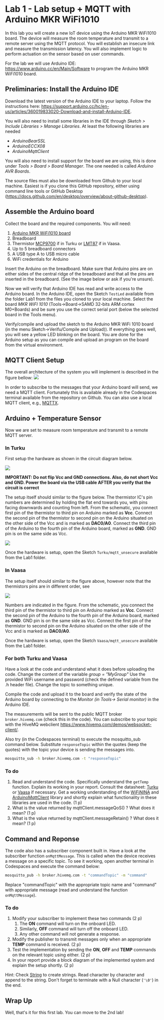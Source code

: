 # Lab 1 - Lab setup + MQTT with Arduino MKR WiFi1010

In this lab you will create a new IoT device using the Arduino MKR WiFi1010 board. The device will measure the room temperature and transmit to a remote server using the MQTT protocol. You will establish an insecure link and measure the transmission latency. You will also implement logic to perform actuation on the sensor based on user commands.

For the lab we will use Arduino IDE: https://www.arduino.cc/en/Main/Software to program the Arduino MKR WiFi1010 board.

## Preliminaries: Install the Arduino IDE

Download the latest version of the Arduino IDE to your laptop. Follow the instructions here: https://support.arduino.cc/hc/en-us/articles/360019833020-Download-and-install-Arduino-IDE. 

You will also need to install some libraries in the IDE through _Sketch > Include Libraries > Manage Libraries_. At least the following libraries are needed
- _ArduinoBearSSL_
- _ArduinoECCX08_ 
- _ArduinoMqttClient_ 

You will also need to install support for the board we are using, this is done under _Tools > Board > Board Manager_. The one needed is called _Arduino AVR Boards_. 

The source files must also be downloaded from Github to your local machine. Easiest is if you clone this GitHub repository, either using command line tools or GitHub Desktop (https://docs.github.com/en/desktop/overview/about-github-desktop).

## Assemble the Arduino board

Collect the board and the required components. You will need:

1. [Arduino MKR WiFi1010 board](https://store.arduino.cc/arduino-mkr-wifi-1010)
2. Breadboard
3. Thermistor [MCP9700](http://ww1.microchip.com/downloads/en/DeviceDoc/20001942G.pdf) if in Turku or [LMT87](https://www.ti.com/lit/gpn/lmt87) if in Vaasa.
4. Up to 5 breadboard connectors
5. A USB type A to USB micro cable
6. WiFi credentials for Arduino

Insert the Arduino on the breadboard. Make sure that Arduino pins are on either sides of the central ridge of the breadboard and that all the pins are inserted in the breadboard. (See the image below or ask if you're unsure).

Now we will verify that Arduino IDE has read and write access to the Arduino board. In the Arduino IDE, open the Sketch `TestLed` available from the folder Lab1 from the files you cloned to your local machine. Select the board _MKR WiFI 1010_  (Tools->Board->SAMD 32-bits ARM cortex M0+Boards) and be sure you use the correct serial port (below the selected board in the Tools menu). 

Verify/compile and upload the sketch to the Arduino MKR WiFi 1010 board (in the menu Sketch->Verifu/Compile and Upload)). If everything goes well, you will see a yellow LED blinking on the board. You are done for the Arduino setup as you can compile and upload an program on the board from the virtual environment.

## MQTT Client Setup

The overall architecture of the system you will implement is described in the figure bellow:
![](./figs/Lab1_Overview.png)

In order to subscribe to the messages that your Arduino board will send, we need a MQTT client. Fortunately this is available already in the Codespaces terminal available from the repository on Github. You can also use a local MQTT client, e.g., [MQTTX](https://mqttx.app/). 

## Arduino + Temperature Sensor

Now we are set to measure room temperature and transmit to a remote MQTT server.

### In Turku
First setup the hardware as shown in the circuit diagram below.

![](./figs/schematic_mkr_1000.png)

**IMPORTANT: Do not flip Vcc and GND connections. Also, do not short Vcc and GND. Power the board via the USB cable AFTER you verify that the circuit is correct**

The setup itself should similar to the figure below. The thermistor IC's pin numbers are determined by holding the flat end towards you, with pins facing downwards and counting from left. From the schematic, you connect first pin of the thermistor to third pin on Arduino marked as **Vcc**. Connect the second pin of the thermistor to second pin on the Arduino situated on the other side of the Vcc and is marked as **DAC0/A0**. Connect the third pin of the Arduino to the fourth pin of the Arduino board, marked as **GND**. GND pin is on the same side as Vcc. 

![](./figs/breadboard_mkr_1000.png)

Once the hardware is setup, open the Sketch `Turku/mqtt_unsecure` available from the Lab1 folder. 

### In Vaasa

The setup itself should similar to the figure above, however note that the thermistors pins are in different order, see 

![](./figs/lmt87.png)

Numbers are indicated in the figure. From the schematic, you connect the third pin of the thermistor to third pin on Arduino marked as **Vcc**. Connect the second pin 
of the Arduino to the fourth pin of the Arduino board, marked as **GND**. GND pin is on the same side as Vcc. Connect the first pin of the thermistor to second pin on the Arduino situated on the other side of the Vcc and is marked as **DAC0/A0**. 

Once the hardware is setup, open the Sketch `Vaasa/mqtt_unsecure` available from the Lab1 folder. 

### For both Turku and Vaasa

Have a look at the code and understand what it does before uploading the code. Change the content of the variable _group = "MyGroup"_ Use the provided WiFi username and password (check the defined variable from the .h header file). Change the topic to something unique. 

Compile the code and upload it to the board and verify the state of the Arduino board by connecting to the *Monitor* _(in Tools-> Serial monitor)_ in the Arduino IDE. 

The measurements will be sent to the public MQTT broker `broker.hivemq.com` (check this in the code). You can subscribe to your topic with the HiveMQ webclient https://www.hivemq.com/demos/websocket-client/. 

Also try (in the Codespaces terminal) to execute the mosquitto_sub command below. Substitute `responseTopic` within the quotes (keep the quotes) with the topic your device is sending the messages into. 

```bash
mosquitto_sub -h broker.hivemq.com -t "responseTopic"
```

### To do

1. Read and understand the code. Specifically understand the `getTemp` function. Explain its working in your report. Consult the datasheet:
   [Turku](http://ww1.microchip.com/downloads/en/DeviceDoc/20001942G.pdf) or [Vaasa](https://www.ti.com/lit/ds/symlink/lmt87.pdf) if necessary. Get a working understanding of the [WiFiNINA](https://www.arduino.cc/en/Reference/WiFiNINA) and [ArduinoMqttClient](https://github.com/arduino-libraries/ArduinoMqttClient)    library and shortly explain what functionality in these libraries are used in the code. (1 p)
2. What is the value returned by mqttClient.messageQoS() ? What does it mean? (1 p)
3. What is the value returned by mqttClient.messageRetain() ? What does it mean? (1 p)

## Command and Reponse

The code also has a subscriber component built in. Have a look at the subscriber function `onMqttMessage`. This is called when the device receives a message on a specific topic. To see it working, open another terminal in Codespaces and execute the command below:
```bash
mosquitto_pub -h broker.hivemq.com -t "commandTopic" -m "command"
```
Replace "commandTopic" with the appropriate topic name and "command" with appropriate message (read and understand the function `onMqttMessage`).

### To do

1.  Modify your subscriber to implement these two commands (2 p)
    1. The **ON** command will turn on the onboard LED. 
    2. Similarly, **OFF** command will turn off the onboard LED.
    3. Any other command will not generate a response. 
2. Modify the publisher to transmit messages only when an appropriate **TEMP** command is received. (2 p)
3. Test the implementation by sending the **ON**, **OFF** and **TEMP** commands on the relevant topic using either. (2 p)
4. In your report provide a block diagram of the implemented system and explain the setup shortly. (2 p)

Hint: Check [String](https://www.arduino.cc/reference/en/language/variables/data-types/stringobject/) to create strings. Read character by character and append to the string. Don't forget to terminate with a Null character (`'\0'`) in the end. 

## Wrap Up

Well, that's it for this first lab. You can move to the 2nd lab!
